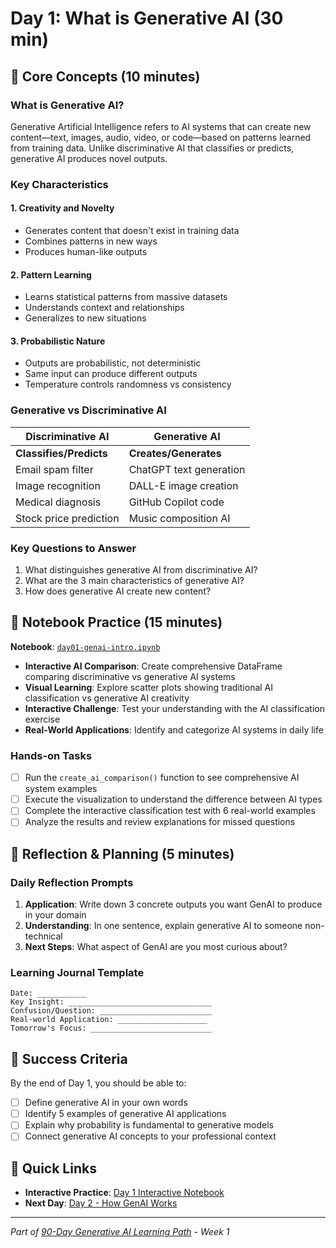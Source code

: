 # Day 1: What is Generative AI (30 min)

## 📖 Core Concepts (10 minutes)

### What is Generative AI?

Generative Artificial Intelligence refers to AI systems that can create new content—text, images, audio, video, or code—based on patterns learned from training data. Unlike discriminative AI that classifies or predicts, generative AI produces novel outputs.

### Key Characteristics

#### 1. **Creativity and Novelty**

- Generates content that doesn't exist in training data
- Combines patterns in new ways  
- Produces human-like outputs

#### 2. **Pattern Learning**

- Learns statistical patterns from massive datasets
- Understands context and relationships
- Generalizes to new situations

#### 3. **Probabilistic Nature**

- Outputs are probabilistic, not deterministic
- Same input can produce different outputs
- Temperature controls randomness vs consistency

### Generative vs Discriminative AI

| Discriminative AI | Generative AI |
|------------------|---------------|
| **Classifies/Predicts** | **Creates/Generates** |
| Email spam filter | ChatGPT text generation |
| Image recognition | DALL-E image creation |
| Medical diagnosis | GitHub Copilot code |
| Stock price prediction | Music composition AI |

### Key Questions to Answer

1. What distinguishes generative AI from discriminative AI?
2. What are the 3 main characteristics of generative AI?
3. How does generative AI create new content?

## 🔬 Notebook Practice (15 minutes)

**Notebook**: [`day01-genai-intro.ipynb`](../../../notebooks/weekly/week01/day01-genai-intro.ipynb)

- **Interactive AI Comparison**: Create comprehensive DataFrame comparing discriminative vs generative AI systems
- **Visual Learning**: Explore scatter plots showing traditional AI classification vs generative AI creativity
- **Interactive Challenge**: Test your understanding with the AI classification exercise
- **Real-World Applications**: Identify and categorize AI systems in daily life

### Hands-on Tasks

- [ ] Run the `create_ai_comparison()` function to see comprehensive AI system examples
- [ ] Execute the visualization to understand the difference between AI types
- [ ] Complete the interactive classification test with 6 real-world examples
- [ ] Analyze the results and review explanations for missed questions

## 🤔 Reflection & Planning (5 minutes)

### Daily Reflection Prompts

1. **Application**: Write down 3 concrete outputs you want GenAI to produce in your domain
2. **Understanding**: In one sentence, explain generative AI to someone non-technical
3. **Next Steps**: What aspect of GenAI are you most curious about?

### Learning Journal Template

```text
Date: ___________
Key Insight: ________________________________
Confusion/Question: _________________________
Real-world Application: ____________________
Tomorrow's Focus: ___________________________
```

## 🎯 Success Criteria

By the end of Day 1, you should be able to:

- [ ] Define generative AI in your own words
- [ ] Identify 5 examples of generative AI applications
- [ ] Explain why probability is fundamental to generative models
- [ ] Connect generative AI concepts to your professional context

## 🔗 Quick Links

- **Interactive Practice**: [Day 1 Interactive Notebook](../../../notebooks/weekly/week01/day01-genai-intro.ipynb)
- **Next Day**: [Day 2 - How GenAI Works](day02-genai-overview.md)

---
*Part of [90-Day Generative AI Learning Path](../../learning-path-90-days.md) - Week 1*
